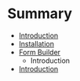 # Summary

* [Introduction](README.md)
* [Installation](chapter1.md)
* [Form Builder](form_builder.md)
   * Introduction
* [Introduction](introduction.md)

